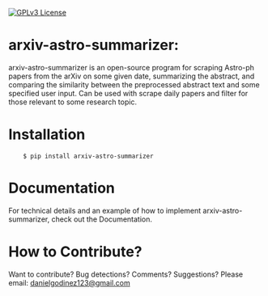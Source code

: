 [![GPLv3 License](https://img.shields.io/badge/License-GPL%20v3-yellow.svg)](https://opensource.org/licenses/LGPL-3.0)

# arxiv-astro-summarizer: 
arxiv-astro-summarizer is an open-source program for scraping Astro-ph papers from the arXiv on some given date, summarizing the abstract, and comparing the similarity between the preprocessed abstract text and some specified user input. Can be used with scrape daily papers and filter for those relevant to some research topic.

# Installation

```
    $ pip install arxiv-astro-summarizer
```

# Documentation

For technical details and an example of how to implement arxiv-astro-summarizer, check out the Documentation.


# How to Contribute?

Want to contribute? Bug detections? Comments? Suggestions? Please email: danielgodinez123@gmail.com
